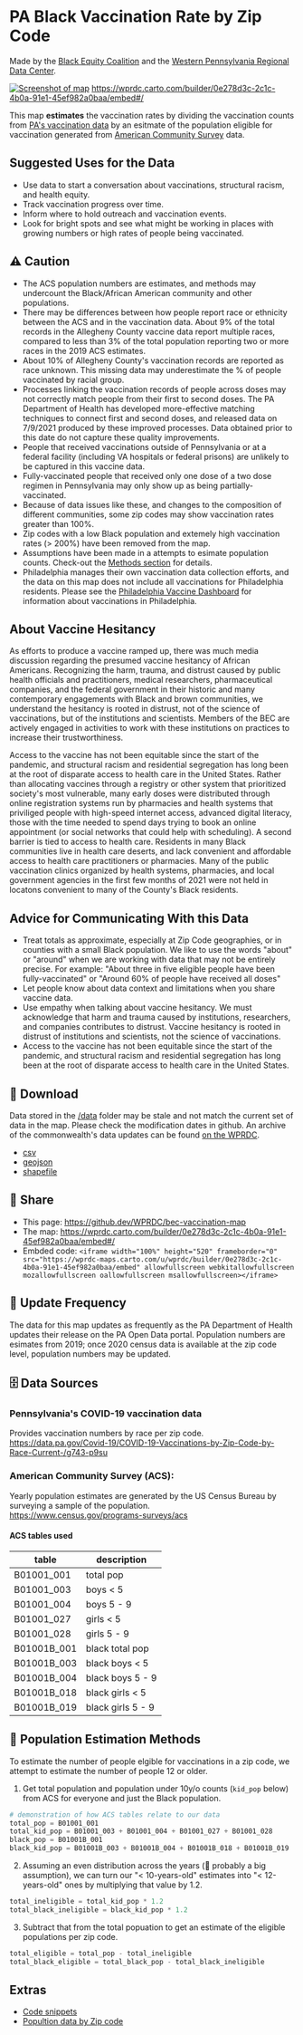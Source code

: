 # PA Black Vaccination Rate by Zip Code
Made by the [Black Equity Coalition](https://www.blackequitypgh.org/) and the [Western Pennsylvania Regional Data Center](https://www.wprdc.org).

[![Screenshot of map](screenshot.png)](https://wprdc.carto.com/builder/0e278d3c-2c1c-4b0a-91e1-45ef982a0baa/embed#/)
https://wprdc.carto.com/builder/0e278d3c-2c1c-4b0a-91e1-45ef982a0baa/embed#/

This map **estimates** the vaccination rates by dividing the vaccination counts from [PA's vaccination data](https://data.pa.gov/Covid-19/COVID-19-Vaccinations-by-Zip-Code-by-Race-Current-/g743-p9su) by an esitmate of the population eligible for vaccination generated from [American Community Survey](https://www.census.gov/programs-surveys/acs) data.

## Suggested Uses for the Data
*  Use data to start a conversation about vaccinations, structural racism, and health equity.
*  Track vaccination progress over time.
*  Inform where to hold outreach and vaccination events.
*  Look for bright spots and see what might be working in places with growing numbers or high rates of people being vaccinated.

## ⚠️ Caution
* The ACS population numbers are estimates, and methods may undercount the Black/African American community and other populations. 
* There may be differences between how people report race or ethnicity between the ACS and in the vaccination data. About 9% of the total records in the Allegheny County vaccine data report multiple races, compared to less than 3% of the total population reporting two or more races in the 2019 ACS estimates. 
* About 10% of Allegheny County's vaccination records are reported as race unknown. This missing data may underestimate the % of people vaccinated by racial group.
* Processes linking the vaccination records of people across doses may not correctly match people from their first to second doses. The PA Department of Health has developed more-effective matching techniques to connect first and second doses, and released data on 7/9/2021 produced by these improved processes. Data obtained prior to this date do not capture these quality improvements. 
* People that received vaccinations outside of Pennsylvania or at a federal facility (including VA hospitals or federal prisons) are unlikely to be captured in this vaccine data. 
* Fully-vaccinated people that received only one dose of a two dose regimen in Pennsylvania may only show up as being partially-vaccinated. 
* Because of data issues like these, and changes to the composition of different communities, some zip codes may show vaccination rates greater than 100%. 
* Zip codes with a low Black population and extemely high vaccination rates (> 200%) have been removed from the map.
* Assumptions have been made in a attempts to esimate population counts. Check-out the [Methods section](#-population-estimation-methods) for details.
* Philadelphia manages their own vaccination data collection efforts, and the data on this map does not include all vaccinations for Philadelphia residents. Please see the [Philadelphia Vaccine Dashboard](https://www.phila.gov/programs/coronavirus-disease-2019-covid-19/data/vaccine/) for information about vaccinations in Philadelphia.

## About Vaccine Hesitancy
As efforts to produce a vaccine ramped up, there was much media discussion regarding the presumed vaccine hesitancy of African Americans. Recognizing the harm, trauma, and distrust caused by public health officials and practitioners, medical researchers, pharmaceutical companies, and the federal government in their historic and many contemporary engagements with Black and brown communities, we understand the hesitancy is rooted in distrust, not of the science of vaccinations, but of the institutions and scientists. Members of the BEC are actively engaged in activities to work with these institutions on practices to increase their trustworthiness.

Access to the vaccine has not been equitable since the start of the pandemic, and structural racism and residential segregation has long been at the root of disparate access to health care in the United States. Rather than allocating vaccines through a registry or other system that prioritized society's most vulnerable, many early doses were distributed through online registration systems run by pharmacies and health systems that priviliged people with high-speed internet access, advanced digital literacy, those with the time needed to spend days trying to book an online appointment (or social networks that could help with scheduling). A second barrier is tied to access to health care. Residents in many Black communities live in health care deserts, and lack convenient and affordable access to health care practitioners or pharmacies. Many of the  public vaccination clinics organized by health systems, pharmacies, and local government agencies in the first few months of 2021 were not held in locatons convenient to many of the County's Black residents.  

## Advice for Communicating With this Data
*  Treat totals as approximate, especially at Zip Code geographies, or in counties with a small Black population. We like to use the words "about" or "around" when we are working with data that may not be entirely precise. For example: "About three in five eligible people have been fully-vaccinated" or "Around 60% of people have received all doses" 
*  Let people know about data context and limitations when you share vaccine data. 
*  Use empathy when talking about vaccine hesitancy. We must acknowledge that harm and trauma caused by institutions, researchers, and companies contributes to distrust. Vaccine hesitancy is rooted in distrust of institutions and scientists, not the science of vaccinations.
*  Access to the vaccine has not been equitable since the start of the pandemic, and structural racism and residential segregation has long been at the root of disparate access to health care in the United States. 

## 💾 Download
Data stored in the [/data](/data) folder may be stale and not match the current set of data in the map.  Please check the modification dates in github.  An archive of the commonwealth's data updates can be found [on the WPRDC](https://data.wprdc.org/dataset/weekly-pennsylvania-covid-19-vaccinations-stats-archive).

* [csv](https://github.com/WPRDC/bec-vaccination-map/raw/main/data/Black_Vaccination_Rate_by_Zip_Code.csv)  
* [geojson](https://github.com/WPRDC/bec-vaccination-map/raw/main/data/Black_Vaccination_Rate_by_Zip_Code.geojson)  
* [shapefile](https://github.com/WPRDC/bec-vaccination-map/raw/main/data/Black_Vaccination_Rate_by_Zip_Code.zip)  

## 📣 Share
* This page: https://github.dev/WPRDC/bec-vaccination-map
* The map: https://wprdc.carto.com/builder/0e278d3c-2c1c-4b0a-91e1-45ef982a0baa/embed#/
* Embded code: `<iframe width="100%" height="520" frameborder="0" src="https://wprdc-maps.carto.com/u/wprdc/builder/0e278d3c-2c1c-4b0a-91e1-45ef982a0baa/embed" allowfullscreen webkitallowfullscreen mozallowfullscreen oallowfullscreen msallowfullscreen></iframe>
`

## 📆 Update Frequency
The data for this map updates as frequently as the PA Department of Health updates their release on the PA Open Data portal.  Population numbers are esimates from 2019; once 2020 census data is available at the zip code level, population numbers may be updated.

## 🗄️ Data Sources
### Pennsylvania's COVID-19 vaccination data
Provides vaccination numbers by race per zip code.  
https://data.pa.gov/Covid-19/COVID-19-Vaccinations-by-Zip-Code-by-Race-Current-/g743-p9su

### American Community Survey (ACS): 
Yearly population estimates are generated by the US Census Bureau by surveying a sample of the population.  
https://www.census.gov/programs-surveys/acs

#### ACS tables used
table | description
----------|------------
| B01001_001 	|	total pop |
| B01001_003 	|	boys < 5 |
| B01001_004 	|	boys 5 - 9 |
| B01001_027 	|	girls < 5 |
| B01001_028 	|	girls 5 - 9 |
| B01001B_001 	|	black total pop |
| B01001B_003 	|	black boys < 5 |
| B01001B_004 	|	black boys 5 - 9 |
| B01001B_018 	|	black girls < 5 |
| B01001B_019 	|	black girls 5 - 9 |

## 🧮 Population Estimation Methods
To estimate the number of people elgible for vaccinations in a zip code, we attempt to estimate the number of people 12 or older.  
1. Get total population and population under 10y/o counts (`kid_pop` below) from ACS for everyone and just the Black population.
```python
# demonstration of how ACS tables relate to our data
total_pop = B01001_001
total_kid_pop = B01001_003 + B01001_004 + B01001_027 + B01001_028
black_pop = B01001B_001
black_kid_pop = B01001B_003 + B01001B_004 + B01001B_018 + B01001B_019
```
2. Assuming an even distribution across the years (:rotating_light: probably a big assumption), we can turn our "< 10-years-old" estimates into "< 12-years-old" ones by multiplying that value by 1.2.
```python
total_ineligible = total_kid_pop * 1.2
total_black_ineligible = black_kid_pop * 1.2
```
3. Subtract that from the total popuation to get an estimate of the eligible populations per zip code.
```python
total_eligible = total_pop - total_ineligible
total_black_eligible = total_black_pop - total_black_ineligible

```

## Extras
* [Code snippets](notes.md)
* [Popultion data by Zip code](zip_code_pop_2019.csv)

